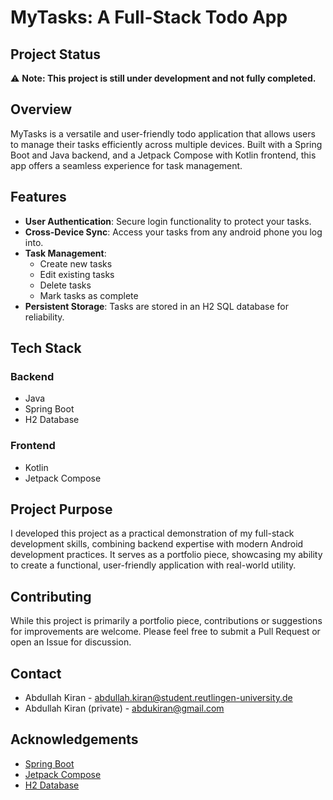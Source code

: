 # MyTasks: A Full-Stack Todo App

## Project Status
⚠️ **Note: This project is still under development and not fully completed.**

## Overview

MyTasks is a versatile and user-friendly todo application that allows users to manage their tasks efficiently across multiple devices. Built with a Spring Boot and Java backend, and a Jetpack Compose with Kotlin frontend, this app offers a seamless experience for task management.


## Features

- **User Authentication**: Secure login functionality to protect your tasks.
- **Cross-Device Sync**: Access your tasks from any android phone you log into.
- **Task Management**:
    - Create new tasks
    - Edit existing tasks
    - Delete tasks
    - Mark tasks as complete
- **Persistent Storage**: Tasks are stored in an H2 SQL database for reliability.

## Tech Stack

### Backend
- Java
- Spring Boot
- H2 Database

### Frontend
- Kotlin
- Jetpack Compose

## Project Purpose

I developed this project as a practical demonstration of my full-stack development skills, combining backend expertise with modern Android development practices. It serves as a portfolio piece, showcasing my ability to create a functional, user-friendly application with real-world utility.

## Contributing

While this project is primarily a portfolio piece, contributions or suggestions for improvements are welcome. Please feel free to submit a Pull Request or open an Issue for discussion.

## Contact

- Abdullah Kiran - [abdullah.kiran@student.reutlingen-university.de](mailto:abdullah.kiran@student.reutlingen-university.de)
- Abdullah Kiran (private) - [abdukiran@gmail.com](mailto:abdukiran@gmail.com)

## Acknowledgements

- [Spring Boot](https://spring.io/projects/spring-boot)
- [Jetpack Compose](https://developer.android.com/jetpack/compose)
- [H2 Database](https://www.h2database.com/)